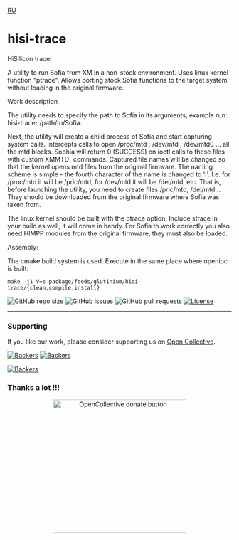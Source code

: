 [RU](README_ru.md)

# hisi-trace
HiSilicon tracer

A utility to run Sofia from XM in a non-stock environment. Uses linux kernel function "ptrace". Allows porting stock Sofia functions to the target system without loading in the original firmware.

Work description

The utility needs to specify the path to Sofia in its arguments, example run: hisi-tracer /path/to/Sofia.

Next, the utility will create a child process of Sofia and start capturing system calls. Intercepts calls to open /proc/mtd ; /dev/mtd ; /dev/mtd0 ... all the mtd blocks. Sophia will return 0 (SUCCESS) on ioctl calls to these files with custom XMMTD_ commands. Captured file names will be changed so that the kernel opens mtd files from the original firmware. The naming scheme is simple - the fourth character of the name is changed to 'i'. I.e. for /proc/mtd it will be /pric/mtd, for /dev/mtd it will be /dei/mtd, etc. That is, before launching the utility, you need to create files /pric/mtd, /dei/mtd... They should be downloaded from the original firmware where Sofia was taken from.

The linux kernel should be built with the ptrace option. Include strace in your build as well, it will come in handy. For Sofia to work correctly you also need HIMPP modules from the original firmware, they must also be loaded.

Assembly:

The cmake build system is used. Execute in the same place where openipc is built:

```
make -j1 V=s package/feeds/glutinium/hisi-trace/{clean,compile,install}
```
![GitHub repo size](https://img.shields.io/github/repo-size/OpenIPC/openipc-2.1)
![GitHub issues](https://img.shields.io/github/issues/OpenIPC/openipc-2.1)
![GitHub pull requests](https://img.shields.io/github/issues-pr/OpenIPC/openipc-2.1)
[![License](https://img.shields.io/github/license/OpenIPC/openipc-2.1)](https://opensource.org/licenses/MIT)

-----

### Supporting

If you like our work, please consider supporting us on [Open Collective](https://opencollective.com/openipc/contribute/backer-14335/checkout).

[![Backers](https://opencollective.com/openipc/tiers/backer/badge.svg?label=backer&color=brightgreen)](https://opencollective.com/openipc)
[![Backers](https://opencollective.com/openipc/tiers/badge.svg)](https://opencollective.com/openipc)

[![Backers](https://opencollective.com/openipc/tiers/backer.svg?avatarHeight=36)](https://opencollective.com/openipc#support)

### Thanks a lot !!!

<p align="center">
<a href="https://opencollective.com/openipc/contribute/backer-14335/checkout" target="_blank"><img src="https://opencollective.com/webpack/donate/button@2x.png?color=blue" width="300" alt="OpenCollective donate button" /></a>
</p>
